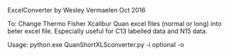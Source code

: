 ExcelConverter by Wesley Vermaelen Oct 2016

To: Change Thermo Fisher Xcalibur Quan excel files (normal or long) into beter excel file.
Especially useful for C13 labelled data and N15 data.

Usage:
python.exe QuanShortXLSconverter.py -i  <path to input excel from QUAN> 
  optional -o <path and filename of output excel>
  

